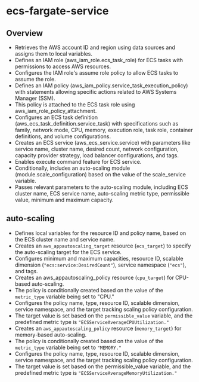 # ecs-fargate-service

## Overview

- Retrieves the AWS account ID and region using data sources and assigns them to local variables.
- Defines an IAM role (aws_iam_role.ecs_task_role) for ECS tasks with permissions to access AWS resources.
- Configures the IAM role's assume role policy to allow ECS tasks to assume the role.
- Defines an IAM policy (aws_iam_policy.service_task_execution_policy) with statements allowing specific actions related to AWS Systems Manager (SSM).
- This policy is attached to the ECS task role using aws_iam_role_policy_attachment.
- Configures an ECS task definition (aws_ecs_task_definition.service_task) with specifications such as family, network mode, CPU, memory, execution role, task role, container definitions, and volume configurations.
- Creates an ECS service (aws_ecs_service.service) with parameters like service name, cluster name, desired count, network configuration, capacity provider strategy, load balancer configurations, and tags.
- Enables execute command feature for ECS service.
- Conditionally, includes an auto-scaling module (module.scale_configuration) based on the value of the scale_service variable.
- Passes relevant parameters to the auto-scaling module, including ECS cluster name, ECS service name, auto-scaling metric type, permissible value, minimum and maximum capacity.

## auto-scaling

- Defines local variables for the resource ID and policy name, based on the ECS cluster name and service name.
- Creates an `aws_appautoscaling_target` resource (`ecs_target`) to specify the auto-scaling target for the ECS service.
- Configures minimum and maximum capacities, resource ID, scalable dimension (`"ecs:service:DesiredCount"`), service namespace (`"ecs"`), and tags.
- Creates an aws_appautoscaling_policy resource (`cpu_target`) for CPU-based auto-scaling.
- The policy is conditionally created based on the value of the `metric_type` variable being set to "CPU."
- Configures the policy name, type, resource ID, scalable dimension, service namespace, and the target tracking scaling policy configuration.
- The target value is set based on the `permissible_value` variable, and the predefined metric type is `"ECSServiceAverageCPUUtilization."`
- Creates an `aws_appautoscaling_policy` resource (`memory_target`) for memory-based auto-scaling.
- The policy is conditionally created based on the value of the `metric_type` variable being set to `"MEMORY."`
- Configures the policy name, type, resource ID, scalable dimension, service namespace, and the target tracking scaling policy configuration.
- The target value is set based on the permissible_value variable, and the predefined metric type is `"ECSServiceAverageMemoryUtilization."`
